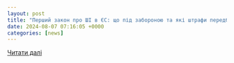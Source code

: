 ```yaml
---
layout: post
title: "Перший закон про ШІ в ЄС: що під забороною та які штрафи передбачені"
date: 2024-08-07 07:16:05 +0000
categories: [news]
---
```


[Читати далі](https://www.ukr.net/news/details/technologies/106061086.html)
